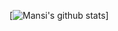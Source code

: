 [![Mansi's github stats](https://github-readme-stats.vercel.app/api?username=Atharv24&show_icons=true&theme=radical)]
